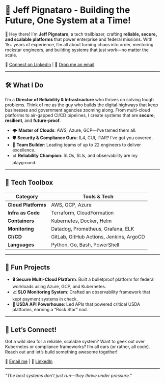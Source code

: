 # 🚀 Jeff Pignataro - Building the Future, One System at a Time!

👋 Hey there! I'm **Jeff Pignataro**, a tech trailblazer, crafting **reliable, secure, and scalable platforms** that power enterprise and federal missions. With 15+ years of experience, I’m all about turning chaos into order, mentoring rockstar engineers, and building systems that just *work*—no matter the scale.  

🔗 [Connect on LinkedIn](https://www.linkedin.com/in/jeffpignataro) | 📧 [Drop me an email](mailto:jeffp2662@gmail.com)

---

## 🛠️ What I Do

I’m a **Director of Reliability & Infrastructure** who thrives on solving tough problems. Think of me as the guy who builds the digital highways that keep businesses and government agencies zooming along. From multi-cloud platforms to air-gapped CI/CD pipelines, I create systems that are **secure**, **resilient**, and **future-proof**.  

- 🌩️ **Master of Clouds**: AWS, Azure, GCP—I’ve tamed them all.  
- 🛡️ **Security & Compliance Guru**: IL4, CUI, ITAR? I’ve got you covered.  
- 🚀 **Team Builder**: Leading teams of up to 22 engineers to deliver excellence.  
- 📊 **Reliability Champion**: SLOs, SLIs, and observability are my playground.  

---

## 🧰 Tech Toolbox

| **Category**             | **Tools & Tech**                              |
|--------------------------|-----------------------------------------------|
| **Cloud Platforms**      | AWS, GCP, Azure                              |
| **Infra as Code**        | Terraform, CloudFormation                    |
| **Containers**           | Kubernetes, Docker, Helm                     |
| **Monitoring**           | Datadog, Prometheus, Grafana, ELK            |
| **CI/CD**                | GitLab, GitHub Actions, Jenkins, ArgoCD      |
| **Languages**            | Python, Go, Bash, PowerShell                 |

---

## 🌟 Fun Projects

- **🔒 Secure Multi-Cloud Platform**: Built a bulletproof platform for federal workloads using Azure, GCP, and Kubernetes.  
- **📈 SLO Monitoring System**: Crafted an observability framework that kept payment systems in check.  
- **🌾 USDA API Powerhouse**: Led APIs that powered critical USDA platforms, earning a “Rock Star” nod.  

---

## 🤝 Let’s Connect!

Got a wild idea for a reliable, scalable system? Want to geek out over Kubernetes or compliance frameworks? I’m all ears (or rather, all code). Reach out and let’s build something awesome together!  

📧 [Email me](mailto:jeffp2662@gmail.com) | 🔗 [LinkedIn](https://www.linkedin.com/in/jeffpignataro)

---

*“The best systems don’t just run—they *thrive* under pressure.”*  
